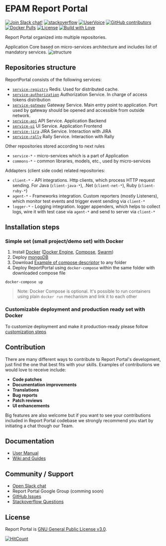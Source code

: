 # EPAM Report Portal
[![Join Slack chat!](https://reportporal-slack-auto.herokuapp.com/badge.svg)](https://reportporal-slack-auto.herokuapp.com)
[![stackoverflow](https://img.shields.io/badge/reportportal-stackoverflow-orange.svg?style=flat)](http://stackoverflow.com/questions/tagged/reportportal)
[![UserVoice](https://img.shields.io/badge/uservoice-vote%20ideas-orange.svg?style=flat)](http://stackoverflow.com/questions/tagged/reportportal)
[![GitHub contributors](https://img.shields.io/github/contributors/reportportal/reportportal.svg?maxAge=2592000)](https://github.com/reportportal/reportportal)
[![Docker Pulls](https://img.shields.io/docker/pulls/reportportal/service-registry.svg?maxAge=2592000)](https://hub.docker.com/u/reportportal/)
[![License](https://img.shields.io/badge/license-GPLv3-blue.svg)](http://www.gnu.org/licenses/gpl-3.0.html)
[![Build with Love](https://img.shields.io/badge/%20%20build%20with%20%20-%E2%9D%A4%EF%B8%8F%E2%80%8D-green.svg)](http://reportportal.io?style=flat)


Report Portal organized into multiple repositories.

Application Core based on micro-services architecture and includes list of mandatory services.
![structure]()

## Repositories structure

ReportPortal consists of the following services:
- [`service-registry`](https://github.com/reportportal/service-registry) Redis. Used for distributed cache.
- [`service-authorization`](https://github.com/reportportal/service-authorization) Authorization Service. In charge of access tokens distribution
- [`service-gateway`](https://github.com/reportportal/service-gateway) Gateway Service. Main entry point to application. Port used by gateway should be opened and accessible from outside network.
- [`service-api`](https://github.com/reportportal/service-api) API Service. Application Backend
- [`service-ui`](https://github.com/reportportal/service-ui) UI Service. Application Frontend
- [`service-jira`](https://github.com/reportportal/service-jira) JIRA Service. Interaction with JIRA
- [`service-rally`](https://github.com/reportportal/service-rally) Rally Service. Interaction with Rally

Other repositories stored according to next rules
- `service-*` - micro-services which is a part of Application
- `commons-*` - common libraries, models, etc., used by micro-services

Addapters (client side code) related repositories:

- `client-*` - API integrations. Http clients, which process HTTP request sending. For Java (`client-java-*`), .Net (`client-net-*`), Ruby (`client-ruby-*`)
- `agent-*` - Frameworks integration. Custom reporters (mostly Listeners), which monitor test events and trigger event sending via `client-*`
- `logger-*` - Logging integration. logger appenders, which helps to collect logs, wire it with test case via `agent-*` and send to server via `client-*`


## Installation steps

### Simple set (small project/demo set) with Docker

1. Install [Docker](http://docs-stage.docker.com/engine/installation/) ([Docker Engine](https://docs.docker.com/engine/installation/), [Compose](https://docs.docker.com/compose/install/), [Swarm](https://docs.docker.com/swarm/install-manual/))
2. Deploy [mongoDB](https://docs.mongodb.com/manual/installation/)
3. Download [Example of compose descriptor](https://github.com/reportportal/reportportal/blob/master/docker-compose.yml) to any folder
3. Deploy ReportPortal using `docker-compose` within the same folder with downloaded compose file

  ```
  docker-compose up 
  ```

>Note: Docker Compose is optional. It's possible to run containers using plain `docker run` mechanism and link it to each other

### Customizable deployment and production ready set with Docker

To customize deployment and make it production-ready please follow [customization steps](https://github.com/reportportal/reportportal/blob/master/deploy_customization.md)

## Contribution

There are many different ways to contribute to Report Portal's development, just find the one that best fits with your skills. Examples of contributions we would love to receive include:

- **Code patches**
- **Documentation improvements**
- **Translations**
- **Bug reports**
- **Patch reviews**
- **UI enhancements**

Big features are also welcome but if you want to see your contributions included in Report Portal codebase we strongly recommend you start by initiating a chat though our Team.

## Documentation

* [User Manual](http://reportportal.io/#documentation)
* [Wiki and Guides](https://github.com/reportportal/reportportal/wiki)


## Community / Support

* [Open Slack chat](https://reportporal-slack-auto.herokuapp.com)
* Report Portal Google Group (comming soon)
* [GitHub Issues](https://github.com/reportportal/reportportal/issues)
* [Stackoverflow Questions](http://stackoverflow.com/questions/tagged/reportportal)

## License

Report Portal is [GNU General Public License v3.0](http://www.gnu.org/licenses/gpl-3.0.html).

[![HitCount](https://hitt.herokuapp.com/reportportal/reportportal.svg)](https://github.com/reportportal/reportportal)
